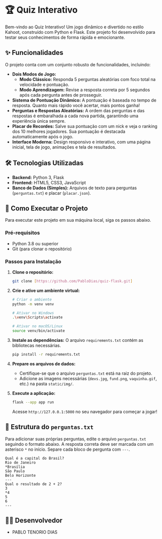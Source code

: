 # 🏆 Quiz Interativo 

Bem-vindo ao Quiz Interativo! Um jogo dinâmico e divertido no estilo Kahoot, construído com Python e Flask. Este projeto foi desenvolvido para testar seus conhecimentos de forma rápida e emocionante.

## ✨ Funcionalidades

O projeto conta com um conjunto robusto de funcionalidades, incluindo:

* **Dois Modos de Jogo:**
    * **Modo Clássico:** Responda 5 perguntas aleatórias com foco total na velocidade e pontuação.
    * **Modo Aprendizagem:** Revise a resposta correta por 5 segundos após cada pergunta antes de prosseguir.
* **Sistema de Pontuação Dinâmico:** A pontuação é baseada no tempo de resposta. Quanto mais rápido você acertar, mais pontos ganha!
* **Perguntas e Respostas Aleatórias:** A ordem das perguntas e das respostas é embaralhada a cada nova partida, garantindo uma experiência única sempre.
* **Placar de Recordes:** Salve sua pontuação com um nick e veja o ranking dos 10 melhores jogadores. Sua pontuação é destacada automaticamente após o jogo.
* **Interface Moderna:** Design responsivo e interativo, com uma página inicial, tela de jogo, animações e tela de resultados.

## 🛠️ Tecnologias Utilizadas

* **Backend:** Python 3, Flask
* **Frontend:** HTML5, CSS3, JavaScript
* **Banco de Dados (Simples):** Arquivos de texto para perguntas (`perguntas.txt`) e placar (`placar.json`).

## 🚀 Como Executar o Projeto

Para executar este projeto em sua máquina local, siga os passos abaixo.

### Pré-requisitos
* Python 3.8 ou superior
* Git (para clonar o repositório)

### Passos para Instalação

1.  **Clone o repositório:**
    ```bash
    git clone [https://github.com/PabloDias/quiz-flask.git]
    ```

2.  **Crie e ative um ambiente virtual:**
    ```bash
    # Criar o ambiente
    python -m venv venv

    # Ativar no Windows
    .\venv\Scripts\activate

    # Ativar no macOS/Linux
    source venv/bin/activate
    ```

3.  **Instale as dependências:**
    O arquivo `requirements.txt` contém as bibliotecas necessárias.
    ```bash
    pip install -r requirements.txt
    ```

4.  **Prepare os arquivos de dados:**
    * Certifique-se que o arquivo `perguntas.txt` está na raiz do projeto.
    * Adicione as imagens necessárias (`devs.jpg`, `fund.png`, `vaquinha.gif`, etc.) na pasta `static/img/`.

5.  **Execute a aplicação:**
    ```bash
    flask --app app run
    ```
    Acesse `http://127.0.0.1:5000` no seu navegador para começar a jogar!

## 📝 Estrutura do `perguntas.txt`

Para adicionar suas próprias perguntas, edite o arquivo `perguntas.txt` seguindo o formato abaixo. A resposta correta deve ser marcada com um asterisco `*` no início. Separe cada bloco de pergunta com `---`.

```
Qual é a capital do Brasil?
Rio de Janeiro
*Brasília
São Paulo
Belo Horizonte
---
Qual o resultado de 2 + 2?
3
*4
5
6
---
```

## 👨‍💻 Desenvolvedor

* PABLO TENORIO DIAS
